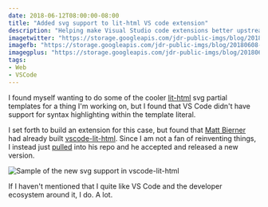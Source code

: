 ```yaml
---
date: 2018-06-12T08:00:00-08:00
title: "Added svg support to lit-html VS code extension"
description: "Helping make Visual Studio code extensions better upstream."
imagetwitter: "https://storage.googleapis.com/jdr-public-imgs/blog/20180608-pr-vscode-lithtml-twitter-1024x535.jpg"
imagefb: "https://storage.googleapis.com/jdr-public-imgs/blog/20180608-pr-vscode-lithtml-fb-1200x630.jpg"
imagegplus: "https://storage.googleapis.com/jdr-public-imgs/blog/20180608-pr-vscode-lithtml-gplus-800x360.jpg"
tags:
- Web
- VSCode
---
```


I found myself wanting to do some of the cooler
[lit-html](https://github.com/Polymer/lit-html) svg partial templates for a
thing I'm working on, but I found that VS Code didn't have support for syntax
highlighting within the template literal.

I set forth to build an extension for this case, but found that [Matt
Bierner](https://twitter.com/mjbvz) had already built
[vscode-lit-html](https://github.com/mjbvz/vscode-lit-html). Since I am not a
fan of reinventing things, I instead just
[pulled](https://github.com/mjbvz/vscode-lit-html/pull/26) into his repo and he
accepted and released a new version.

<img src="https://storage.googleapis.com/jdr-public-imgs/blog/20180608-pr-vscode-lithtml-gplus-800x360.jpg" alt="Sample of the new svg support in vscode-lit-html">

If I haven't mentioned that I quite like VS Code and the developer ecosystem around it, I do. A lot.